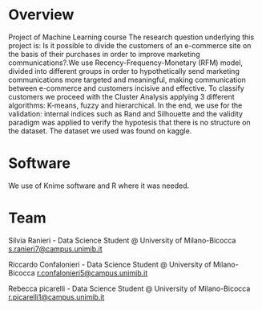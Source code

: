 # Overview
Project of Machine Learning course
The research question underlying this project is: Is it possible to divide the customers of an e-commerce site on the basis of their purchases in order to improve marketing communications?.We use Recency-Frequency-Monetary (RFM) model, divided into different groups in order to hypothetically send marketing communications more targeted and meaningful, making communication between e-commerce and customers incisive and effective.
To classify customers  we proceed with the Cluster Analysis applying 3 different algorithms: K-means, fuzzy and hierarchical.
In the end, we use for the validation: internal indices such as Rand and Silhouette and the validity paradigm was applied to verify the hypotesis that there is no structure on the dataset. 
The dataset we used was found on kaggle.

# Software
We use of Knime software and  R where it was needed.

# Team 

Silvia Ranieri - Data Science Student @ University of Milano-Bicocca
s.ranieri7@campus.unimib.it

Riccardo Confalonieri - Data Science Student @ University of Milano-Bicocca
r.confalonieri5@campus.unimib.it

Rebecca picarelli - Data Science Student @ University of Milano-Bicocca
r.picarelli1@campus.unimib.it
